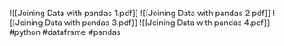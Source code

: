 ![[Joining Data with pandas 1.pdf]]
![[Joining Data with pandas 2.pdf]]
![[Joining Data with pandas 3.pdf]]
![[Joining Data with pandas 4.pdf]]
#python #dataframe #pandas